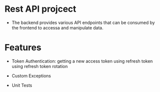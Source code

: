 # Rest API projcect
- The backend provides various API endpoints that can be consumed by the frontend to accessa and manipulate data.

# Features
- Token Authentication: getting a new access token using refresh token using refresh token rotation
   
- Custom Exceptions   
      
- Unit Tests
